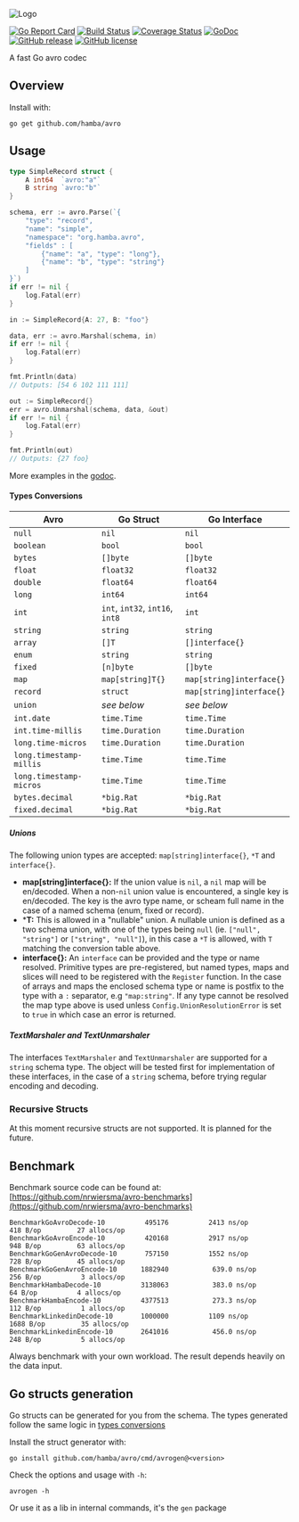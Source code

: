 ![Logo](http://svg.wiersma.co.za/hamba/project?title=avro&tag=A%20fast%20Go%20avro%20codec)

[![Go Report Card](https://goreportcard.com/badge/github.com/hamba/avro)](https://goreportcard.com/report/github.com/hamba/avro)
[![Build Status](https://github.com/hamba/avro/actions/workflows/test.yml/badge.svg)](https://github.com/hamba/avro/actions)
[![Coverage Status](https://coveralls.io/repos/github/hamba/avro/badge.svg?branch=master)](https://coveralls.io/github/hamba/avro?branch=master)
[![GoDoc](https://godoc.org/github.com/hamba/avro?status.svg)](https://godoc.org/github.com/hamba/avro)
[![GitHub release](https://img.shields.io/github/release/hamba/avro.svg)](https://github.com/hamba/avro/releases)
[![GitHub license](https://img.shields.io/badge/license-MIT-blue.svg)](https://raw.githubusercontent.com/hamba/avro/master/LICENSE)

A fast Go avro codec

## Overview

Install with:

```shell
go get github.com/hamba/avro
```

## Usage

```go
type SimpleRecord struct {
	A int64  `avro:"a"`
	B string `avro:"b"`
}

schema, err := avro.Parse(`{
    "type": "record",
    "name": "simple",
    "namespace": "org.hamba.avro",
    "fields" : [
        {"name": "a", "type": "long"},
        {"name": "b", "type": "string"}
    ]
}`)
if err != nil {
	log.Fatal(err)
}

in := SimpleRecord{A: 27, B: "foo"}

data, err := avro.Marshal(schema, in)
if err != nil {
	log.Fatal(err)
}

fmt.Println(data)
// Outputs: [54 6 102 111 111]

out := SimpleRecord{}
err = avro.Unmarshal(schema, data, &out)
if err != nil {
	log.Fatal(err)
}

fmt.Println(out)
// Outputs: {27 foo}
```

More examples in the [godoc](https://godoc.org/github.com/hamba/avro).

#### Types Conversions

| Avro                    | Go Struct                          | Go Interface              |
| ----------------------- | ---------------------------------- | ------------------------- |
| `null`                  | `nil`                              | `nil`                     |
| `boolean`               | `bool`                             | `bool`                    |
| `bytes`                 | `[]byte`                           | `[]byte`                  |
| `float`                 | `float32`                          | `float32`                 |
| `double`                | `float64`                          | `float64`                 |
| `long`                  | `int64`                            | `int64`                   |
| `int`                   | `int`, `int32`, `int16`, `int8`    | `int`                     |
| `string`                | `string`                           | `string`                  |
| `array`                 | `[]T`                              | `[]interface{}`           |
| `enum`                  | `string`                           | `string`                  |
| `fixed`                 | `[n]byte`                          | `[]byte`                  |
| `map`                   | `map[string]T{}`                   | `map[string]interface{}`  |
| `record`                | `struct`                           | `map[string]interface{}`  |
| `union`                 | *see below*                        | *see below*               |
| `int.date`              | `time.Time`                        | `time.Time`               |
| `int.time-millis`       | `time.Duration`                    | `time.Duration`           |
| `long.time-micros`      | `time.Duration`                    | `time.Duration`           |
| `long.timestamp-millis` | `time.Time`                        | `time.Time`               |
| `long.timestamp-micros` | `time.Time`                        | `time.Time`               |
| `bytes.decimal`         | `*big.Rat`                         | `*big.Rat`                |
| `fixed.decimal`         | `*big.Rat`                         | `*big.Rat`                |

##### Unions

The following union types are accepted: `map[string]interface{}`, `*T` and `interface{}`.

* **map[string]interface{}:** If the union value is `nil`, a `nil` map will be en/decoded. 
When a non-`nil` union value is encountered, a single key is en/decoded. The key is the avro
type name, or scheam full name in the case of a named schema (enum, fixed or record).
* ***T:** This is allowed in a "nullable" union. A nullable union is defined as a two schema union, 
with one of the types being `null` (ie. `["null", "string"]` or `["string", "null"]`), in this case 
a `*T` is allowed, with `T` matching the conversion table above.
* **interface{}:** An `interface` can be provided and the type or name resolved. Primitive types
are pre-registered, but named types, maps and slices will need to be registered with the `Register` function. In the 
case of arrays and maps the enclosed schema type or name is postfix to the type
with a `:` separator, e.g `"map:string"`. If any type cannot be resolved the map type above is used unless
`Config.UnionResolutionError` is set to `true` in which case an error is returned.

##### TextMarshaler and TextUnmarshaler

The interfaces `TextMarshaler` and `TextUnmarshaler` are supported for a `string` schema type. The object will
be tested first for implementation of these interfaces, in the case of a `string` schema, before trying regular
encoding and decoding. 

### Recursive Structs

At this moment recursive structs are not supported. It is planned for the future.

## Benchmark

Benchmark source code can be found at: [https://github.com/nrwiersma/avro-benchmarks](https://github.com/nrwiersma/avro-benchmarks)

```
BenchmarkGoAvroDecode-10       	  495176	      2413 ns/op	     418 B/op	      27 allocs/op
BenchmarkGoAvroEncode-10       	  420168	      2917 ns/op	     948 B/op	      63 allocs/op
BenchmarkGoGenAvroDecode-10    	  757150	      1552 ns/op	     728 B/op	      45 allocs/op
BenchmarkGoGenAvroEncode-10    	 1882940	       639.0 ns/op	     256 B/op	       3 allocs/op
BenchmarkHambaDecode-10        	 3138063	       383.0 ns/op	      64 B/op	       4 allocs/op
BenchmarkHambaEncode-10        	 4377513	       273.3 ns/op	     112 B/op	       1 allocs/op
BenchmarkLinkedinDecode-10     	 1000000	      1109 ns/op	    1688 B/op	      35 allocs/op
BenchmarkLinkedinEncode-10     	 2641016	       456.0 ns/op	     248 B/op	       5 allocs/op
```

Always benchmark with your own workload. The result depends heavily on the data input.

## Go structs generation

Go structs can be generated for you from the schema. The types generated follow the same logic in [types conversions](#types-conversions)

Install the struct generator with:

```shell
go install github.com/hamba/avro/cmd/avrogen@<version>
```

Check the options and usage with `-h`:

```shell
avrogen -h
```

Or use it as a lib in internal commands, it's the `gen` package
